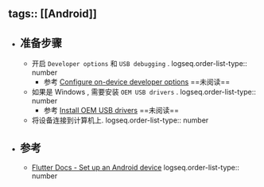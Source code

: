 tags:: [[Android]]
---

- ## 准备步骤
	- 开启 `Developer options` 和 `USB debugging` .
	  logseq.order-list-type:: number
		- 参考  [Configure on-device developer options](https://developer.android.com/studio/debug/dev-options)  ==未阅读==
	- 如果是 Windows , 需要安装 `OEM USB drivers` .
	  logseq.order-list-type:: number
		- 参考 [Install OEM USB drivers](https://developer.android.com/studio/run/oem-usb)   ==未阅读==
	- 将设备连接到计算机上.
	  logseq.order-list-type:: number
- ## 参考
	- [Flutter Docs - Set up an Android device](https://docs.flutter.dev/platform-integration/android/setup#set-up-devices)
	  logseq.order-list-type:: number